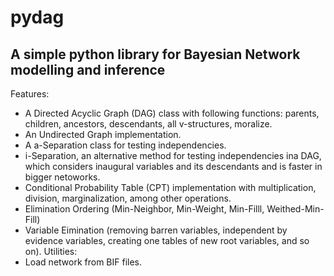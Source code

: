 # pydag
## A simple python library for Bayesian Network modelling and inference
Features:
* A Directed Acyclic Graph (DAG) class with following functions: parents, children, ancestors, descendants, all v-structures, moralize.
* An Undirected Graph implementation.
* A a-Separation class for testing independencies.
* i-Separation, an alternative method for testing independencies ina  DAG, which considers inaugural variables and its descendants and is faster in bigger netoworks.
* Conditional Probability Table (CPT) implementation with multiplication, division, marginalization, among other operations.
* Elimination Ordering (Min-Neighbor, Min-Weight, Min-Filll, Weithed-Min-Fill)
* Variable Eimination (removing barren variables, independent by evidence variables, creating one tables of new root variables, and so on).
Utilities:
* Load network from BIF files.